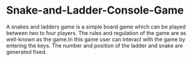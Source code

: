 # Snake-and-Ladder-Console-Game
A snakes and ladders game is a simple board game which can be played between two to four players. The rules and regulation of the game are as well-known as the game.In this game user can interact with the game by entering the keys. The number and position of the ladder and snake are generated fixed.
